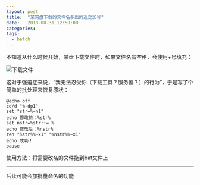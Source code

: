```yaml
---
layout: post
title:  "某网盘下载的文件名多出的迷之加号"
date:   2018-08-31 12:59:00
categories: 
tags: 
  - batch
---
```


不知道从什么时候开始，某盘下载文件时，如果文件名有空格，会使用+号填充：

![下载文件](https://img10.360buyimg.com/ddimg/jfs/t1/235491/13/22976/4362/66f93807Fc95f83e1/b4a4b58903909a57.jpg)

这对于强迫症来说，“我无法忍受你（下载工具？服务器？）的行为”，于是写了个简单的批处理来恢复原状：
<!-- more -->

```
@echo off
cd/d "%~dp1"
set "str=%~n1"
echo 修改前：%str%
set nstr=%str:+= %
echo 修改后：%nstr%
ren "%str%%~x1" "%nstr%%~x1"
echo 成功！
pause
```

使用方法：将需要改名的文件拖到bat文件上

---

后续可能会加批量命名的功能

